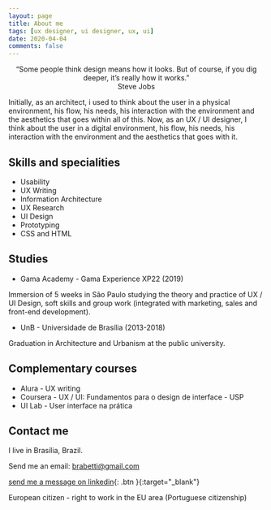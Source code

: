 ```yaml
---
layout: page
title: About me
tags: [ux designer, ui designer, ux, ui]
date: 2020-04-04
comments: false
---
```

    
<center>“Some people think design means how it looks. But of course, if you dig deeper, it’s really how it works.” <br> Steve Jobs</center>


Initially, as an architect, i used to think about the user in a physical environment, his flow, his needs, his interaction with the environment and the aesthetics that goes within all of this. Now, as an UX / UI designer, I think about the user in a digital environment, his flow, his needs, his interaction with the environment and the aesthetics that goes with it.

## Skills and specialities
* Usability
* UX Writing
* Information Architecture
* UX Research
* UI Design
* Prototyping
* CSS and HTML

## Studies

* Gama Academy - Gama Experience XP22 (2019)

Immersion of 5 weeks in São Paulo studying the theory and practice of UX / UI Design, soft skills and group work (integrated with marketing, sales and front-end development).

* UnB - Universidade de Brasília (2013-2018)

Graduation in Architecture and Urbanism at the public university.

## Complementary courses

* Alura - UX writing
* Coursera - UX / UI: Fundamentos para o design de interface - USP
* UI Lab - User interface na prática

## Contact me

I live in Brasília, Brazil.

Send me an email: brabetti@gmail.com 
      
[send me a message on linkedin](https://www.linkedin.com/in/beatrizrabetti/){: .btn }{:target="_blank"}

European citizen - right to work in the EU area (Portuguese citizenship)
